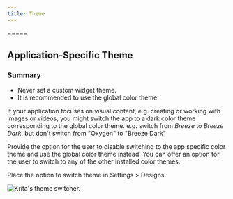 ```yaml
---
title: Theme
---
```

=====

Application-Specific Theme
--------------------------

### Summary

-   Never set a custom widget theme.
-   It is recommended to use the global color theme.

If your application focuses on visual content, e.g. creating or working
with images or videos, you might switch the app to a dark color theme
corresponding to the global color theme. e.g. switch from *Breeze* to
*Breeze Dark*, but don\'t switch from \"Oxygen\" to \"Breeze Dark\"

Provide the option for the user to disable switching to the app specific
color theme and use the global color theme instead. You can offer an
option for the user to switch to any of the other installed color
themes.

Place the option to switch theme in Settings \> Designs.

![Krita\'s theme switcher.](/hig/Switch-theme.jpeg)
